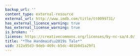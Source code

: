 ```yaml
---
backup_url: ''
content_type: external-resource
external_url: http://www.imdb.com/title/tt0099731/
has_external_licence_warning: true
has_external_license_warning: true
is_broken: ''
license: https://creativecommons.org/licenses/by-nc-sa/4.0/
title: "*The Handmaid\u2019s Tale*"
uid: 312a95d3-9deb-469c-b5dc-401b0d1a29f1
---
```

